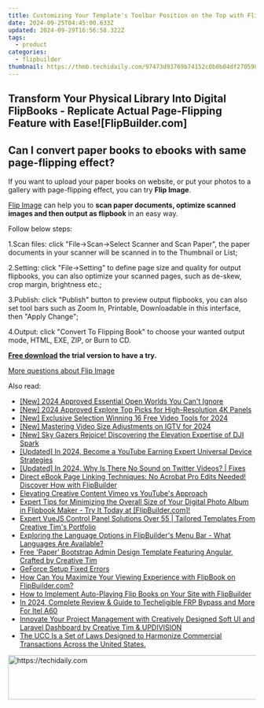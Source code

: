 ```yaml
---
title: Customizing Your Template's Toolbar Position on the Top with FlipBook's Floating Design Techniques
date: 2024-09-25T04:45:00.633Z
updated: 2024-09-29T16:56:58.322Z
tags:
  - product
categories:
  - flipbuilder
thumbnail: https://thmb.techidaily.com/97473d93769b74152c0b0b04df270598f5aded17925dea70fd12d869a1bbc744.jpg
---
```


## Transform Your Physical Library Into Digital FlipBooks - Replicate Actual Page-Flipping Feature with Ease![FlipBuilder.com]

## Can I convert paper books to ebooks with same page-flipping effect?

If you want to upload your paper books on website, or put your photos to a gallery with page-flipping effect, you can try **Flip Image**. 

[Flip Image](https://tools.techidaily.com/flipbuilder/products/) can help you to **scan paper documents, optimize scanned images and then output as flipbook** in an easy way.

Follow below steps:

1.Scan files: click "File->Scan->Select Scanner and Scan Paper", the paper documents in your scanner will be scanned in to the Thumbnail or List;

2.Setting: click "File->Setting" to define page size and quality for output flipbooks, you can also optimize your scanned pages, such as de-skew, crop margin, brightness etc.;

3.Publish: click "Publish" button to preview output flipbooks, you can also set tool bars such as Zoom In, Printable, Downloadable in this interface, then "Apply Change";

4.Output: click "Convert To Flipping Book" to choose your wanted output mode, HTML, EXE, ZIP, or Burn to CD.

**[Free download](https://tools.techidaily.com/flipbuilder/products/) the trial version to have a try.** 

[More questions about Flip Image](https://tools.techidaily.com/flipbuilder/products/)

<ins class="adsbygoogle"
     style="display:block"
     data-ad-format="autorelaxed"
     data-ad-client="ca-pub-7571918770474297"
     data-ad-slot="1223367746"></ins>

<ins class="adsbygoogle"
     style="display:block"
     data-ad-client="ca-pub-7571918770474297"
     data-ad-slot="8358498916"
     data-ad-format="auto"
     data-full-width-responsive="true"></ins>

<span class="atpl-alsoreadstyle">Also read:</span>
<div><ul>
<li><a href="https://visual-screen-recording.techidaily.com/new-2024-approved-essential-open-worlds-you-cant-ignore/"><u>[New] 2024 Approved Essential Open Worlds You Can't Ignore</u></a></li>
<li><a href="https://article-posts.techidaily.com/new-2024-approved-explore-top-picks-for-high-resolution-4k-panels/"><u>[New] 2024 Approved Explore Top Picks for High-Resolution 4K Panels</u></a></li>
<li><a href="https://vp-tips.techidaily.com/new-exclusive-selection-winning-16-free-video-tools-for-2024/"><u>[New] Exclusive Selection Winning 16 Free Video Tools for 2024</u></a></li>
<li><a href="https://instagram-video-files.techidaily.com/new-mastering-video-size-adjustments-on-igtv-for-2024/"><u>[New] Mastering Video Size Adjustments on IGTV for 2024</u></a></li>
<li><a href="https://article-knowledge.techidaily.com/new-sky-gazers-rejoice-discovering-the-elevation-expertise-of-dji-spark/"><u>[New] Sky Gazers Rejoice! Discovering the Elevation Expertise of DJI Spark</u></a></li>
<li><a href="https://facebook-video-share.techidaily.com/updated-in-2024-become-a-youtube-earning-expert-universal-device-strategies/"><u>[Updated] In 2024, Become a YouTube Earning Expert Universal Device Strategies</u></a></li>
<li><a href="https://twitter-videos.techidaily.com/updated-in-2024-why-is-there-no-sound-on-twitter-videos-fixes/"><u>[Updated] In 2024, Why Is There No Sound on Twitter Videos? | Fixes</u></a></li>
<li><a href="https://fox-place.techidaily.com/direct-ebook-page-linking-techniques-no-acrobat-pro-edits-needed-discover-how-with-flipbuilder/"><u>Direct eBook Page Linking Techniques: No Acrobat Pro Edits Needed! Discover How with FlipBuilder</u></a></li>
<li><a href="https://youtube-videos.techidaily.com/elevating-creative-content-vimeo-vs-youtubes-approach/"><u>Elevating Creative Content Vimeo vs YouTube's Approach</u></a></li>
<li><a href="https://fox-place.techidaily.com/expert-tips-for-minimizing-the-overall-size-of-your-digital-photo-album-in-flipbook-maker-try-it-today-at-flipbuildercom/"><u>Expert Tips for Minimizing the Overall Size of Your Digital Photo Album in Flipbook Maker - Try It Today at [FlipBuilder.com]!</u></a></li>
<li><a href="https://fox-place.techidaily.com/expert-vuejs-control-panel-solutions-over-55-tailored-templates-from-creative-tims-portfolio/"><u>Expert VueJS Control Panel Solutions Over 55 | Tailored Templates From Creative Tim's Portfolio</u></a></li>
<li><a href="https://fox-place.techidaily.com/exploring-the-language-options-in-flipbuilders-menu-bar-what-languages-are-available/"><u>Exploring the Language Options in FlipBuilder's Menu Bar - What Languages Are Available?</u></a></li>
<li><a href="https://fox-place.techidaily.com/free-paper-bootstrap-admin-design-template-featuring-angular-crafted-by-creative-tim/"><u>Free 'Paper' Bootstrap Admin Design Template Featuring Angular, Crafted by Creative Tim</u></a></li>
<li><a href="https://network-issues.techidaily.com/geforce-setup-fixed-errors/"><u>GeForce Setup Fixed Errors</u></a></li>
<li><a href="https://fox-place.techidaily.com/how-can-you-maximize-your-viewing-experience-with-flipbook-on-flipbuildercom/"><u>How Can You Maximize Your Viewing Experience with FlipBook on FlipBuilder.com?</u></a></li>
<li><a href="https://fox-place.techidaily.com/how-to-implement-auto-playing-flip-books-on-your-site-with-flipbuilder/"><u>How to Implement Auto-Playing Flip Books on Your Site with FlipBuilder</u></a></li>
<li><a href="https://unlock-android.techidaily.com/in-2024-complete-review-and-guide-to-techeligible-frp-bypass-and-more-for-itel-a60-by-drfone-android/"><u>In 2024, Complete Review & Guide to Techeligible FRP Bypass and More For Itel A60</u></a></li>
<li><a href="https://fox-place.techidaily.com/innovate-your-project-management-with-creatively-designed-soft-ui-and-laravel-dashboard-by-creative-tim-and-updivision/"><u>Innovate Your Project Management with Creatively Designed Soft UI and Laravel Dashboard by Creative Tim & UPDIVISION</u></a></li>
<li><a href="https://fox-place.techidaily.com/the-ucc-is-a-set-of-laws-designed-to-harmonize-commercial-transactions-across-the-united-states/"><u>The UCC Is a Set of Laws Designed to Harmonize Commercial Transactions Across the United States.</u></a></li>
</ul></div>

<!-- affiliate ads begin -->
<a href="https://appsumo.8odi.net/c/5597632/2129739/7443" target="_top" id="2129739">
  <img src="//a.impactradius-go.com/display-ad/7443-2129739" border="0" alt="https://techidaily.com" width="728" height="90"/>
</a>
<img height="0" width="0" src="https://appsumo.8odi.net/i/5597632/2129739/7443" style="position:absolute;visibility:hidden;" border="0" />
<!-- affiliate ads end -->

